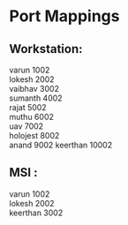 # Port Mappings

## Workstation:

varun 1002    
lokesh 2002    
vaibhav 3002    
sumanth 4002    
rajat 5002    
muthu 6002    
uav 7002    
holojest 8002    
anand 9002
keerthan 10002

## MSI :

varun 1002  
lokesh 2002  
keerthan 3002  


